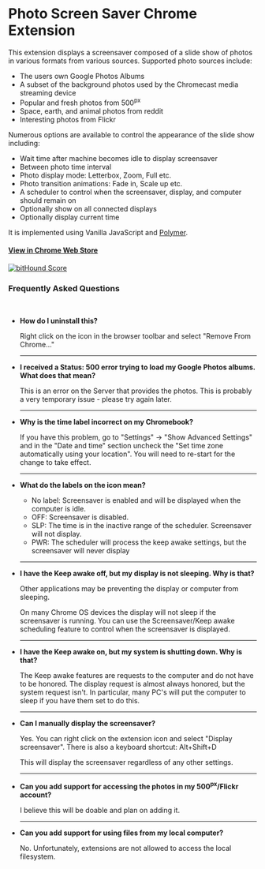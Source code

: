 # Photo Screen Saver Chrome Extension

This extension displays a screensaver composed of a slide show of photos in various formats from various sources. Supported photo sources include:

* The users own Google Photos Albums
* A subset of the background photos used by the Chromecast media streaming device
* Popular and fresh photos from 500<sup>px</sup>
* Space, earth, and animal photos from reddit
* Interesting photos from Flickr

Numerous options are available to control the appearance of the slide show including:

* Wait time after machine becomes idle to display screensaver
* Between photo time interval
* Photo display mode: Letterbox, Zoom, Full etc.
* Photo transition animations: Fade in, Scale up etc.
* A scheduler to control when the screensaver, display, and computer should remain on
* Optionally show on all connected displays
* Optionally display current time

It is implemented using Vanilla JavaScript and [Polymer](https://www.polymer-project.org/1.0/).

#### [View in Chrome Web Store](https://chrome.google.com/webstore/detail/kohpcmlfdjfdggcjmjhhbcbankgmppgc)

<a href="https://www.bithound.io/github/opus1269/photo-screen-saver"><img src="https://www.bithound.io/github/opus1269/photo-screen-saver/badges/score.svg" alt="bitHound Score" /></a>

### Frequently Asked Questions
<br />

* **How do I uninstall this?**

  Right click on the icon in the browser toolbar and select "Remove From Chrome..."

  ***

* **I received a Status: 500 error trying to load my Google Photos albums. What does that mean?**

  This is an error on the Server that provides the photos. This is probably
  a very temporary issue - please try again later.

  ***

* **Why is the time label incorrect on my Chromebook?**

  If you have this problem, go to "Settings" -> "Show Advanced Settings" and in
  the "Date and time" section uncheck the "Set time zone automatically using your location".
  You will need to re-start for the change to take effect.

  ***

* **What do the labels on the icon mean?**

  - No label: Screensaver is enabled and will be displayed when the computer is idle.
  - OFF: Screensaver is disabled.  
  - SLP: The time is in the inactive range of the scheduler. Screensaver will not display.
  - PWR: The scheduler will process the keep awake settings, but the screensaver will never display

  ***

* **I have the Keep awake off, but my display is not sleeping. Why is that?**

  Other applications may be preventing the display or computer from sleeping.

  On many Chrome OS devices the display will not sleep if the screensaver is running.
  You can use the Screensaver/Keep awake scheduling feature to control when the screensaver is displayed.

  ***

* **I have the Keep awake on, but my system is shutting down. Why is that?**

  The Keep awake features are requests to the computer and do not have to be honored.
  The display request is almost always honored, but the system request isn't. In
  particular, many PC's will put the computer to sleep if you have them set to do this.

  ***

* **Can I manually display the screensaver?**

  Yes. You can right click on the extension icon and select "Display screensaver".
  There is also a keyboard shortcut: Alt+Shift+D

  This will display the screensaver regardless of any other settings.

  ***

* **Can you add support for accessing the photos in my 500<sup>px</sup>/Flickr account?**

  I believe this will be doable and plan on adding it.

  ***

* **Can you add support for using files from my local computer?**

  No. Unfortunately, extensions are not allowed to access the local filesystem.

  <br />
